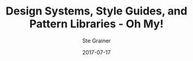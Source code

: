 ---
date: 2017-07-17
title: Design Systems, Style Guides, and Pattern Libraries - Oh My!
author: Ste Grainer
link: https://uxcellence.com/2017/design-systems-style-guides-pattern-libraries
description: Many people, though, use the terms interchangeably when they are, in fact, different concepts. Let’s take a few minutes to explore their differences.
tags:
- patterns

# ================================
# ARTICLE TAGS AVAILABLE
# ================================
# - animation
# - code
# - contribution
# - design-tokens
# - figma
# - leadership
# - patterns
# - process
# - sketch
# ================================
---